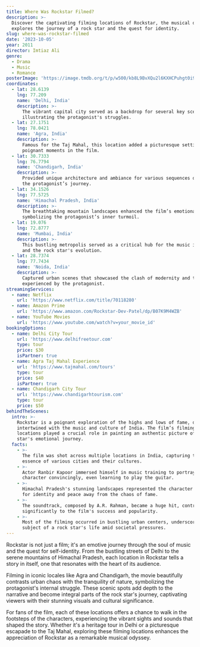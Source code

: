 ```yaml
---
title: Where Was Rockstar Filmed?
description: >-
  Discover the captivating filming locations of Rockstar, the musical drama that
  explores the journey of a rock star and the quest for identity.
slug: where-was-rockstar-filmed
date: '2023-10-05'
year: 2011
director: Imtiaz Ali
genre:
  - Drama
  - Music
  - Romance
posterImage: 'https://image.tmdb.org/t/p/w500/kb8L9BvXQu2l6KXHCPuhgt0i9O3.jpg'
coordinates:
  - lat: 28.6139
    lng: 77.209
    name: 'Delhi, India'
    description: >-
      The vibrant capital city served as a backdrop for several key scenes
      illustrating the protagonist's struggles.
  - lat: 27.1751
    lng: 78.0421
    name: 'Agra, India'
    description: >-
      Famous for the Taj Mahal, this location added a picturesque setting for
      poignant moments in the film.
  - lat: 30.7333
    lng: 76.7794
    name: 'Chandigarh, India'
    description: >-
      Provided unique architecture and ambiance for various sequences depicting
      the protagonist’s journey.
  - lat: 34.1526
    lng: 77.5725
    name: 'Himachal Pradesh, India'
    description: >-
      The breathtaking mountain landscapes enhanced the film’s emotional depth,
      symbolizing the protagonist’s inner turmoil.
  - lat: 19.076
    lng: 72.8777
    name: 'Mumbai, India'
    description: >-
      This bustling metropolis served as a critical hub for the music industry
      and the rock star's evolution.
  - lat: 28.7374
    lng: 77.7434
    name: 'Noida, India'
    description: >-
      Captured urban scenes that showcased the clash of modernity and tradition
      experienced by the protagonist.
streamingServices:
  - name: Netflix
    url: 'https://www.netflix.com/title/70118280'
  - name: Amazon Prime
    url: 'https://www.amazon.com/Rockstar-Dev-Patel/dp/B07K9M4WZB'
  - name: YouTube Movies
    url: 'https://www.youtube.com/watch?v=your_movie_id'
bookingOptions:
  - name: Delhi City Tour
    url: 'https://www.delhifreetour.com'
    type: tour
    price: $30
    isPartner: true
  - name: Agra Taj Mahal Experience
    url: 'https://www.tajmahal.com/tours'
    type: tour
    price: $40
    isPartner: true
  - name: Chandigarh City Tour
    url: 'https://www.chandigarhtourism.com'
    type: tour
    price: $50
behindTheScenes:
  intro: >-
    Rockstar is a poignant exploration of the highs and lows of fame, deeply
    intertwined with the music and culture of India. The film’s filming
    locations played a crucial role in painting an authentic picture of the rock
    star's emotional journey.
  facts:
    - >-
      The film was shot across multiple locations in India, capturing the
      essence of various cities and their cultures.
    - >-
      Actor Ranbir Kapoor immersed himself in music training to portray the
      character convincingly, even learning to play the guitar.
    - >-
      Himachal Pradesh's stunning landscapes represented the character's quest
      for identity and peace away from the chaos of fame.
    - >-
      The soundtrack, composed by A.R. Rahman, became a huge hit, contributing
      significantly to the film's success and popularity.
    - >-
      Most of the filming occurred in bustling urban centers, underscoring the
      subject of a rock star's life amid societal pressures.
---
```


<RockstarGuide />

Rockstar is not just a film; it's an emotive journey through the soul of music and the quest for self-identity. From the bustling streets of Delhi to the serene mountains of Himachal Pradesh, each location in Rockstar tells a story in itself, one that resonates with the heart of its audience.

Filming in iconic locales like Agra and Chandigarh, the movie beautifully contrasts urban chaos with the tranquility of nature, symbolizing the protagonist's internal struggle. These scenic spots add depth to the narrative and become integral parts of the rock star's journey, captivating viewers with their stunning visuals and cultural significance.

For fans of the film, each of these locations offers a chance to walk in the footsteps of the characters, experiencing the vibrant sights and sounds that shaped the story. Whether it's a heritage tour in Delhi or a picturesque escapade to the Taj Mahal, exploring these filming locations enhances the appreciation of Rockstar as a remarkable musical odyssey.
